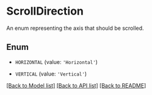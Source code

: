 # ScrollDirection

An enum representing the axis that should be scrolled.

## Enum

* `HORIZONTAL` (value: `'Horizontal'`)

* `VERTICAL` (value: `'Vertical'`)

[[Back to Model list]](README.md#documentation-for-models) [[Back to API list]](README.md#documentation-for-api-endpoints) [[Back to README]](README.md)


